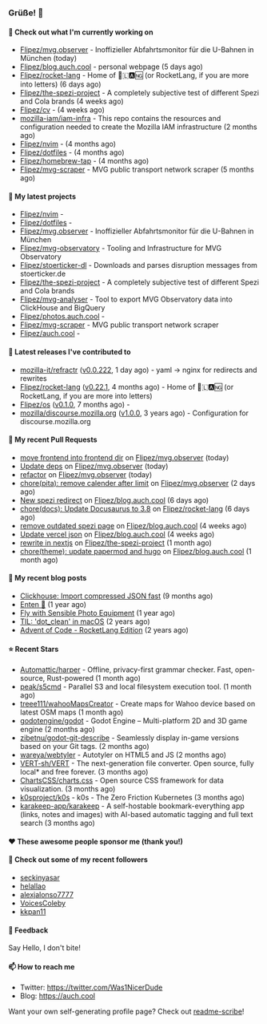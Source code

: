 ### Grüße! 👋

#### 👷 Check out what I'm currently working on

- [Flipez/mvg.observer](https://github.com/Flipez/mvg.observer) - Inoffizieller Abfahrtsmonitor für die U-Bahnen in München (today)
- [Flipez/blog.auch.cool](https://github.com/Flipez/blog.auch.cool) - personal webpage (5 days ago)
- [Flipez/rocket-lang](https://github.com/Flipez/rocket-lang) - Home of 🚀🇱🅰🆖 (or RocketLang, if you are more into letters) (6 days ago)
- [Flipez/the-spezi-project](https://github.com/Flipez/the-spezi-project) - A completely subjective test of different Spezi and Cola brands (4 weeks ago)
- [Flipez/cv](https://github.com/Flipez/cv) -  (4 weeks ago)
- [mozilla-iam/iam-infra](https://github.com/mozilla-iam/iam-infra) - This repo contains the resources and configuration needed to create the Mozilla IAM infrastructure (2 months ago)
- [Flipez/nvim](https://github.com/Flipez/nvim) -  (4 months ago)
- [Flipez/dotfiles](https://github.com/Flipez/dotfiles) -  (4 months ago)
- [Flipez/homebrew-tap](https://github.com/Flipez/homebrew-tap) -  (4 months ago)
- [Flipez/mvg-scraper](https://github.com/Flipez/mvg-scraper) - MVG public transport network scraper (5 months ago)

#### 🌱 My latest projects

- [Flipez/nvim](https://github.com/Flipez/nvim) - 
- [Flipez/dotfiles](https://github.com/Flipez/dotfiles) - 
- [Flipez/mvg.observer](https://github.com/Flipez/mvg.observer) - Inoffizieller Abfahrtsmonitor für die U-Bahnen in München
- [Flipez/mvg-observatory](https://github.com/Flipez/mvg-observatory) - Tooling and Infrastructure for MVG Observatory
- [Flipez/stoerticker-dl](https://github.com/Flipez/stoerticker-dl) - Downloads and parses disruption messages from stoerticker.de
- [Flipez/the-spezi-project](https://github.com/Flipez/the-spezi-project) - A completely subjective test of different Spezi and Cola brands
- [Flipez/mvg-analyser](https://github.com/Flipez/mvg-analyser) - Tool to export MVG Observatory data into ClickHouse and BigQuery
- [Flipez/photos.auch.cool](https://github.com/Flipez/photos.auch.cool) - 
- [Flipez/mvg-scraper](https://github.com/Flipez/mvg-scraper) - MVG public transport network scraper
- [Flipez/auch.cool](https://github.com/Flipez/auch.cool) - 


#### 🔭 Latest releases I've contributed to

- [mozilla-it/refractr](https://github.com/mozilla-it/refractr) ([v0.0.222](https://github.com/mozilla-it/refractr/releases/tag/v0.0.222), 1 day ago) - yaml -&gt; nginx for redirects and rewrites
- [Flipez/rocket-lang](https://github.com/Flipez/rocket-lang) ([v0.22.1](https://github.com/Flipez/rocket-lang/releases/tag/v0.22.1), 4 months ago) - Home of 🚀🇱🅰🆖 (or RocketLang, if you are more into letters)
- [Flipez/os](https://github.com/Flipez/os) ([v0.1.0](https://github.com/Flipez/os/releases/tag/v0.1.0), 7 months ago) - 
- [mozilla/discourse.mozilla.org](https://github.com/mozilla/discourse.mozilla.org) ([v1.0.0](https://github.com/mozilla/discourse.mozilla.org/releases/tag/v1.0.0), 3 years ago) - Configuration for discourse.mozilla.org

#### 🔨 My recent Pull Requests

- [move frontend into frontend dir](https://github.com/Flipez/mvg.observer/pull/57) on [Flipez/mvg.observer](https://github.com/Flipez/mvg.observer) (today)
- [Update deps](https://github.com/Flipez/mvg.observer/pull/56) on [Flipez/mvg.observer](https://github.com/Flipez/mvg.observer) (today)
- [refactor](https://github.com/Flipez/mvg.observer/pull/55) on [Flipez/mvg.observer](https://github.com/Flipez/mvg.observer) (today)
- [chore(pita): remove calender after limit](https://github.com/Flipez/mvg.observer/pull/54) on [Flipez/mvg.observer](https://github.com/Flipez/mvg.observer) (2 days ago)
- [New spezi redirect](https://github.com/Flipez/blog.auch.cool/pull/66) on [Flipez/blog.auch.cool](https://github.com/Flipez/blog.auch.cool) (6 days ago)
- [chore(docs): Update Docusaurus to 3.8](https://github.com/Flipez/rocket-lang/pull/217) on [Flipez/rocket-lang](https://github.com/Flipez/rocket-lang) (6 days ago)
- [remove outdated spezi page](https://github.com/Flipez/blog.auch.cool/pull/65) on [Flipez/blog.auch.cool](https://github.com/Flipez/blog.auch.cool) (4 weeks ago)
- [Update vercel json](https://github.com/Flipez/blog.auch.cool/pull/64) on [Flipez/blog.auch.cool](https://github.com/Flipez/blog.auch.cool) (4 weeks ago)
- [rewrite in nextjs](https://github.com/Flipez/the-spezi-project/pull/1) on [Flipez/the-spezi-project](https://github.com/Flipez/the-spezi-project) (1 month ago)
- [chore(theme): update papermod and hugo](https://github.com/Flipez/blog.auch.cool/pull/63) on [Flipez/blog.auch.cool](https://github.com/Flipez/blog.auch.cool) (1 month ago)

#### 📜 My recent blog posts

- [Clickhouse: Import compressed JSON fast](https://auch.cool/posts/2024/zstd-json-clickhouse-import/) (9 months ago)
- [Enten 🦆](https://auch.cool/enten/) (1 year ago)
- [Fly with Sensible Photo Equipment](https://auch.cool/posts/2024/sensible-equipment/) (1 year ago)
- [TIL: &#39;dot_clean&#39; in macOS](https://auch.cool/posts/2023/til-dot-clean/) (2 years ago)
- [Advent of Code - RocketLang Edition](https://auch.cool/posts/2022/aoc-day-1/) (2 years ago)

#### ⭐ Recent Stars

- [Automattic/harper](https://github.com/Automattic/harper) - Offline, privacy-first grammar checker. Fast, open-source, Rust-powered (1 month ago)
- [peak/s5cmd](https://github.com/peak/s5cmd) - Parallel S3 and local filesystem execution tool. (1 month ago)
- [treee111/wahooMapsCreator](https://github.com/treee111/wahooMapsCreator) - Create maps for Wahoo device based on latest OSM maps (1 month ago)
- [godotengine/godot](https://github.com/godotengine/godot) - Godot Engine – Multi-platform 2D and 3D game engine (2 months ago)
- [zibetnu/godot-git-describe](https://github.com/zibetnu/godot-git-describe) - Seamlessly display in-game versions based on your Git tags. (2 months ago)
- [wareya/webtyler](https://github.com/wareya/webtyler) - Autotyler on HTML5 and JS (2 months ago)
- [VERT-sh/VERT](https://github.com/VERT-sh/VERT) - The next-generation file converter. Open source, fully local* and free forever. (3 months ago)
- [ChartsCSS/charts.css](https://github.com/ChartsCSS/charts.css) - Open source CSS framework for data visualization. (3 months ago)
- [k0sproject/k0s](https://github.com/k0sproject/k0s) - k0s - The Zero Friction Kubernetes (3 months ago)
- [karakeep-app/karakeep](https://github.com/karakeep-app/karakeep) - A self-hostable bookmark-everything app (links, notes and images) with AI-based automatic tagging and full text search (3 months ago)

#### ❤️ These awesome people sponsor me (thank you!)


#### 👯 Check out some of my recent followers

- [seckinyasar](https://github.com/seckinyasar)
- [helallao](https://github.com/helallao)
- [alexjalonso7777](https://github.com/alexjalonso7777)
- [VoicesColeby](https://github.com/VoicesColeby)
- [kkpan11](https://github.com/kkpan11)

#### 💬 Feedback

Say Hello, I don't bite!

#### 📫 How to reach me

- Twitter: https://twitter.com/Was1NicerDude
- Blog: https://auch.cool

Want your own self-generating profile page? Check out [readme-scribe](https://github.com/muesli/readme-scribe)!
